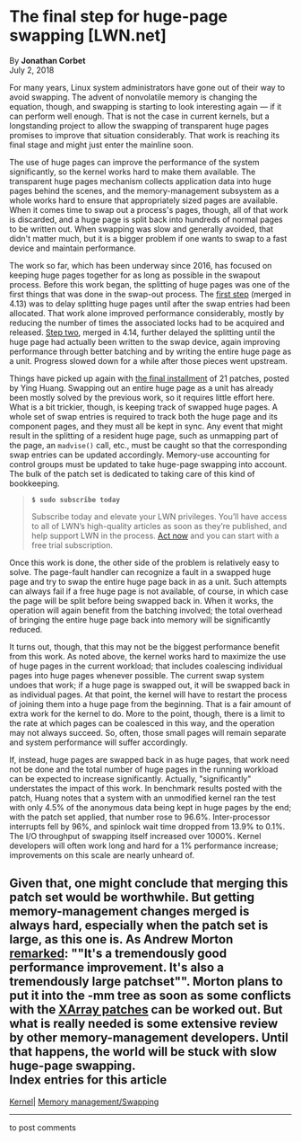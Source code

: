 # The final step for huge-page swapping [LWN.net]

By **Jonathan Corbet**  
July 2, 2018 

For many years, Linux system administrators have gone out of their way to avoid swapping. The advent of nonvolatile memory is changing the equation, though, and swapping is starting to look interesting again — if it can perform well enough. That is not the case in current kernels, but a longstanding project to allow the swapping of transparent huge pages promises to improve that situation considerably. That work is reaching its final stage and might just enter the mainline soon. 

The use of huge pages can improve the performance of the system significantly, so the kernel works hard to make them available. The transparent huge pages mechanism collects application data into huge pages behind the scenes, and the memory-management subsystem as a whole works hard to ensure that appropriately sized pages are available. When it comes time to swap out a process's pages, though, all of that work is discarded, and a huge page is split back into hundreds of normal pages to be written out. When swapping was slow and generally avoided, that didn't matter much, but it is a bigger problem if one wants to swap to a fast device and maintain performance. 

The work so far, which has been underway since 2016, has focused on keeping huge pages together for as long as possible in the swapout process. Before this work began, the splitting of huge pages was one of the first things that was done in the swap-out process. The [first step](/Articles/702159/) (merged in 4.13) was to delay splitting huge pages until after the swap entries had been allocated. That work alone improved performance considerably, mostly by reducing the number of times the associated locks had to be acquired and released. [Step two](/Articles/728627/), merged in 4.14, further delayed the splitting until the huge page had actually been written to the swap device, again improving performance through better batching and by writing the entire huge page as a unit. Progress slowed down for a while after those pieces went upstream. 

Things have picked up again with [the final installment](/Articles/758107/) of 21 patches, posted by Ying Huang. Swapping out an entire huge page as a unit has already been mostly solved by the previous work, so it requires little effort here. What is a bit trickier, though, is keeping track of swapped huge pages. A whole set of swap entries is required to track both the huge page and its component pages, and they must all be kept in sync. Any event that might result in the splitting of a resident huge page, such as unmapping part of the page, an `madvise()` call, etc., must be caught so that the corresponding swap entries can be updated accordingly. Memory-use accounting for control groups must be updated to take huge-page swapping into account. The bulk of the patch set is dedicated to taking care of this kind of bookkeeping. 

> **`$ sudo subscribe today`**
> 
> Subscribe today and elevate your LWN privileges. You’ll have access to all of LWN’s high-quality articles as soon as they’re published, and help support LWN in the process. [Act now](https://lwn.net/Promo/nst-sudo/claim) and you can start with a free trial subscription. 

Once this work is done, the other side of the problem is relatively easy to solve. The page-fault handler can recognize a fault in a swapped huge page and try to swap the entire huge page back in as a unit. Such attempts can always fail if a free huge page is not available, of course, in which case the page will be split before being swapped back in. When it works, the operation will again benefit from the batching involved; the total overhead of bringing the entire huge page back into memory will be significantly reduced. 

It turns out, though, that this may not be the biggest performance benefit from this work. As noted above, the kernel works hard to maximize the use of huge pages in the current workload; that includes coalescing individual pages into huge pages whenever possible. The current swap system undoes that work; if a huge page is swapped out, it will be swapped back in as individual pages. At that point, the kernel will have to restart the process of joining them into a huge page from the beginning. That is a fair amount of extra work for the kernel to do. More to the point, though, there is a limit to the rate at which pages can be coalesced in this way, and the operation may not always succeed. So, often, those small pages will remain separate and system performance will suffer accordingly. 

If, instead, huge pages are swapped back in as huge pages, that work need not be done and the total number of huge pages in the running workload can be expected to increase significantly. Actually, "significantly" understates the impact of this work. In benchmark results posted with the patch, Huang notes that a system with an unmodified kernel ran the test with only 4.5% of the anonymous data being kept in huge pages by the end; with the patch set applied, that number rose to 96.6%. Inter-processor interrupts fell by 96%, and spinlock wait time dropped from 13.9% to 0.1%. The I/O throughput of swapping itself increased over 1000%. Kernel developers will often work long and hard for a 1% performance increase; improvements on this scale are nearly unheard of. 

Given that, one might conclude that merging this patch set would be worthwhile. But getting memory-management changes merged is always hard, especially when the patch set is large, as this one is. As Andrew Morton [remarked](/Articles/758700/): ""It's a tremendously good performance improvement. It's also a tremendously large patchset"". Morton plans to put it into the -mm tree as soon as some conflicts with the [XArray patches](/Articles/757342/) can be worked out. But what is really needed is some extensive review by other memory-management developers. Until that happens, the world will be stuck with slow huge-page swapping.  
Index entries for this article  
---  
[Kernel](/Kernel/Index)| [Memory management/Swapping](/Kernel/Index#Memory_management-Swapping)  
  


* * *

to post comments 
